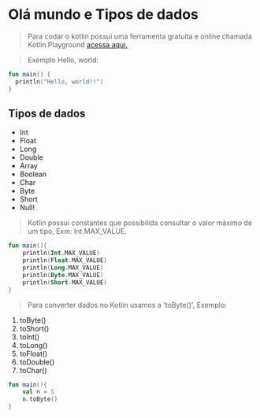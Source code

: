 # Olá mundo e Tipos de dados

>Para codar o kotlin possui uma ferramenta gratuita e online chamada Kotlin Playground [acessa aqui.](https://play.kotlinlang.org/)


>Exemplo Hello, world:

  ```kotlin
  fun main() {
    println("Hello, world!!")
  }
  ```

## Tipos de dados
   - Int
   - Float
   - Long
   - Double
   - Array
   - Boolean
   - Char
   - Byte
   - Short
   - Null!

>Kotlin possui constantes que possibilida consultar o valor máximo de um tipo, Exm: Int.MAX_VALUE.


```kotlin
fun main(){
    println(Int.MAX_VALUE)
    println(Float.MAX_VALUE)
    println(Long.MAX_VALUE)
    println(Byte.MAX_VALUE)
    println(Short.MAX_VALUE)
}
```

>Para converter dados no Kotlin usamos a 'toByte()', Exemplo:
1. toByte()
2. toShort()
3. toInt()
4. toLong()
5. toFloat()
6. toDouble()
7. toChar()

```kotlin
fun main(){
    val n = 5
    n.toByte()
}
```